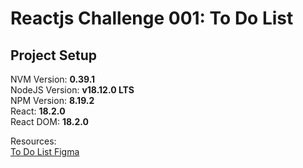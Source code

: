 # Reactjs Challenge 001: To Do List

## Project Setup

NVM Version: **0.39.1** <br>
NodeJS Version: **v18.12.0 LTS** <br>
NPM Version: **8.19.2** <br>
React: **18.2.0** <br>
React DOM: **18.2.0** <br>

Resources: <br>
[To Do List Figma](https://www.figma.com/file/YIkDdV1dhuQFmYG73KRJJI/To-Do-List-Challenge?node-id=101%3A96&t=pjlja6bpC8RgRm2u-1)